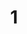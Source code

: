 ---
layout: paintings/painting
title: 1
image: /images/paintings/linen/JRB Web 56-min.jpg
dimensions: 360mm x 360mm
media: Acrylic on Linen
group: Linen
---